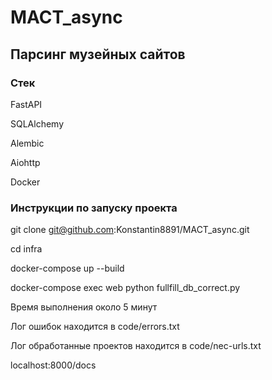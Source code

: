 # MACT_async

## Парсинг музейных сайтов

### Стек

FastAPI

SQLAlchemy

Alembic

Aiohttp

Docker

### Инструкции по запуску проекта

git clone git@github.com:Konstantin8891/MACT_async.git

cd infra

docker-compose up --build

docker-compose exec web python fullfill_db_correct.py

Время выполнения около 5 минут

Лог ошибок находится в code/errors.txt

Лог обработанные проектов находится в code/nec-urls.txt

localhost:8000/docs
